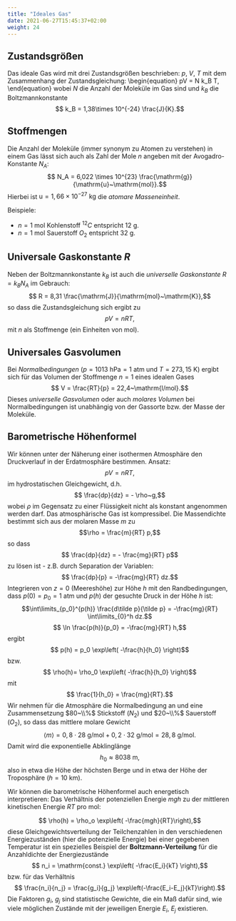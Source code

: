 ```yaml
---
title: "Ideales Gas"
date: 2021-06-27T15:45:37+02:00
weight: 24
---
```

## Zustandsgrößen
Das ideale Gas wird mit drei Zustandsgrößen beschrieben: $p$, $V$, $T$ mit dem
Zusammenhang der Zustandsgleichung:
\begin{equation}
 pV = N k_B T,
\end{equation}
wobei $N$ die Anzahl der Moleküle im Gas sind und $k_B$ die Boltzmannkonstante
$$ k_B = 1,38\times 10^{-24} \frac{J}{K}.$$

## Stoffmengen
Die Anzahl der Moleküle (immer synonym zu Atomen zu verstehen) in einem Gas 
lässt sich auch als Zahl der Mole $n$ angeben mit der Avogadro-Konstante $N_A$:
$$ N_A = 6,022 \times 10^{23} \frac{\mathrm{g}}{\mathrm{u}~\mathrm{mol}}.$$
Hierbei ist $\mathrm{u} = 1,66\times 10^{-27} ~\mathrm{kg}$ die _atomare
Masseneinheit_. 

Beispiele:
   * $n=1$ mol Kohlenstoff $^{12}C$ entspricht  12 g.
   * $n=1$ mol Sauerstoff $O_2$ entspricht 32 g.


## Universale Gaskonstante $R$
Neben der Boltzmannkonstante $k_B$ ist auch die _universelle Gaskonstante_ $R=k_B N_A$
im Gebrauch:
$$ R = 8,31 \frac{\mathrm{J}}{\mathrm{mol}~\mathrm{K}},$$
so dass die Zustandsgleichung sich ergibt zu
$$ pV = n R T,$$
mit $n$ als Stoffmenge (ein Einheiten von mol). 


## Universales Gasvolumen 
Bei _Normalbedingungen_ ($p=1013~\mathrm{hPa}=1~\mathrm{atm}$ und $T=273,15~\mathrm{K}$) ergibt sich für das 
Volumen der Stoffmenge $n=1$ eines idealen Gases
$$ V = \frac{RT}{p} = 22,4~\mathrm{l/mol}.$$
Dieses _universelle Gasvolumen_ oder auch _molares Volumen_ bei Normalbedingungen ist unabhängig von der Gassorte
bzw. der Masse der Moleküle.  

## Barometrische Höhenformel
Wir können unter der Näherung einer isothermen Atmosphäre den Druckverlauf in der Erdatmosphäre bestimmen.
Ansatz: 
$$ pV = n RT,$$
im hydrostatischen Gleichgewicht, d.h.
$$ \frac{dp}{dz} = - \rho~g,$$
wobei $\rho$ im Gegensatz zu einer Flüssigkeit nicht als konstant angenommen werden darf. Das atmosphärische Gas 
ist kompressibel. Die Massendichte bestimmt sich aus der molaren Masse $m$ zu 
$$\rho = \frac{m}{RT} p,$$
so dass
$$ \frac{dp}{dz} = - \frac{mg}{RT} p$$
zu lösen ist - z.B. durch Separation der Variablen:
$$ \frac{dp}{p} = -\frac{mg}{RT} dz.$$
Integrieren von $z=0$ (Meereshöhe) zur Höhe $h$  mit den Randbedingungen,
dass $p(0) = p_0=1~\mathrm{atm}$ und $p(h)$ der gesuchte Druck in der Höhe $h$ ist:
$$\int\limits_{p_0}^{p(h)} \frac{d\tilde p}{\tilde p} = -\frac{mg}{RT} \int\limits_{0}^h dz.$$
$$ \ln \frac{p(h)}{p_0} = -\frac{mg}{RT} h,$$
ergibt 
$$ p(h) = p_0 \exp\left( -\frac{h}{h_0} \right)$$
bzw.
$$ \rho(h)= \rho_0 \exp\left( -\frac{h}{h_0} \right)$$
mit 
$$ \frac{1}{h_0} = \frac{mg}{RT}.$$
Wir nehmen für die Atmosphäre die Normalbedingung an und eine Zusammensetzung $80~\\%$ Stickstoff ($N_2$) und 
$20~\\%$ Sauerstoff ($O_2$), so dass das mittlere molare Gewicht 
$$ \langle m \rangle = 0,8\cdot 28~\mathrm{g/mol} + 0,2\cdot 32~\mathrm{g/mol} = 28,8~\mathrm{g/mol}.$$
Damit wird die exponentielle Abklinglänge 
$$ h_0 \approx 8038~\mathrm{m},$$
also in etwa die Höhe der höchsten Berge und in etwa der Höhe der Troposphäre ($h=10~\mathrm{km}$).

Wir können die barometrische Höhenformel auch energetisch interpretieren: Das Verhältnis der potenziellen Energie $mgh$ zu der mittleren
kinetischen Energie $RT$ pro mol:

$$ \rho(h) = \rho_o \exp\left( -\frac{mgh}{RT}\right),$$
diese Gleichgewichtsverteilung der Teilchenzahlen in den verschiedenen Energiezuständen (hier die potenzielle Energie) bei einer
gegebenen Temperatur ist ein spezielles Beispiel der **Boltzmann-Verteilung**  für die Anzahldichte der Energiezustände 
$$ n_i = \mathrm{const.} \exp\left( -\frac{E_i}{kT} \right),$$
bzw. für das Verhältnis
$$ \frac{n_i}{n_j} = \frac{g_i}{g_j} \exp\left(-\frac{E_i-E_j}{kT}\right).$$
Die Faktoren $g_i$, $g_j$ sind statistische Gewichte, die ein Maß dafür sind, wie viele möglichen Zustände mit der jeweiligen Energie $E_i$, $E_j$ existieren.

